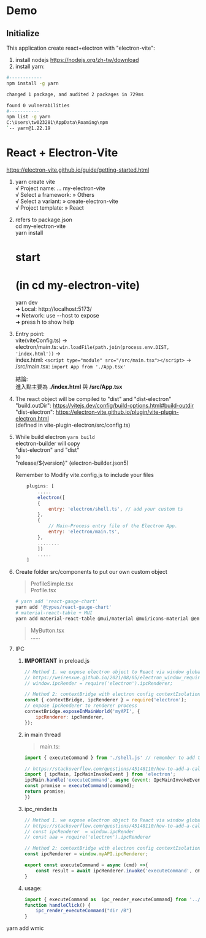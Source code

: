 # Demo

## Initialize
This application create react+electron with "electron-vite":
1. install nodejs
    https://nodejs.org/zh-tw/download
2. install yarn:
```sh
#------------
npm install -g yarn

changed 1 package, and audited 2 packages in 729ms

found 0 vulnerabilities
#-----------
npm list -g yarn
C:\Users\tw023281\AppData\Roaming\npm
`-- yarn@1.22.19

```
# React + Electron-Vite
https://electron-vite.github.io/guide/getting-started.html

1. yarn create vite  
    √ Project name: ... my-electron-vite  
    √ Select a framework: » Others  
    √ Select a variant: » create-electron-vite  
    √ Project template: » React  

2. refers to package.json  
    cd my-electron-vite  
    yarn install  
    # start
    # (in cd my-electron-vite)
    yarn dev  
        ➜  Local:   http://localhost:5173/  
        ➜  Network: use --host to expose  
        ➜  press h to show help  

3. Entry point:  
    vite(viteConfig.ts) ->   
    electron/main.ts: `win.loadFile(path.join(process.env.DIST, 'index.html'))` ->  
    index.html: `<script type="module" src="/src/main.tsx"></script>` ->  
    /src/main.tsx: `import App from './App.tsx'`  
  
    結論:   
        進入點主要為 **./index.html** 與 **/src/App.tsx**  


4. The react object will be compiled to "dist" and "dist-electron"  
    "build.outDir":  https://vitejs.dev/config/build-options.html#build-outdir  
    "dist-electron": https://electron-vite.github.io/plugin/vite-plugin-electron.html   
                    (defined in vite-plugin-electron/src/config.ts)  

5. While build electron `yarn build`  
    electron-builder will copy  
    "dist-electron" and "dist"  
    to  
    "release/${version}" (electron-builder.json5)  

    Remember to Modify vite.config.js to include your files  
    ```js
        plugins: [
            .....
            electron([
            {
                entry: 'electron/shell.ts', // add your custom ts
            },
            {
                // Main-Process entry file of the Electron App.
                entry: 'electron/main.ts',
            },
            ........
            ])
            .....
        ]
    ```
6. Create folder src/components to put our own custom object
    > ProfileSimple.tsx  
    > Profile.tsx  
    ```sh
    # yarn add 'react-gauge-chart'
    yarn add '@types/react-gauge-chart'
    # material-react-table + MUI
    yarn add material-react-table @mui/material @mui/icons-material @emotion/react @emotion/styled
    ```
    > MyButton.tsx  
    > ......

7. IPC
    1. **IMPORTANT** in preload.js
        ```js
        // Method 1. we expose electron object to React via window global object with electron config contextIsolation:false
        // https://weirenxue.github.io/2021/08/05/electron_window_require/
        // window.ipcRender = require('electron').ipcRenderer;
        
        // Method 2: contextBridge with electron config contextIsolation:true
        const { contextBridge, ipcRenderer } = require('electron');
        // expose ipcRenderer to renderer process
        contextBridge.exposeInMainWorld('myAPI', {
            ipcRenderer: ipcRenderer,
        });
        ```
   
    2. in main thread 

        > main.ts:  
        ```js
        import { executeCommand } from './shell.js' // remember to add this in vite config.ts

        // https://stackoverflow.com/questions/45148110/how-to-add-a-callback-to-ipc-renderer-send
        import { ipcMain, IpcMainInvokeEvent } from 'electron';
        ipcMain.handle('executeCommand', async (event: IpcMainInvokeEvent, command: string): Promise<string> => {
        const promise = executeCommand(command);
        return promise;
        })
        ```

    3. ipc_render.ts
        ```js
        // Method 1. we expose electron object to React via window global object with electron config contextIsolation:false
        // https://stackoverflow.com/questions/45148110/how-to-add-a-callback-to-ipc-renderer-send
        // const ipcRenderer  = window.ipcRender
        // const aaa = require('electron').ipcRenderer

        // Method 2: contextBridge with electron config contextIsolation:true
        const ipcRenderer = window.myAPI.ipcRenderer;

        export const executeCommand = async (cmd) =>{
            const result = await ipcRenderer.invoke('executeCommand', cmd);
        }
        ```
    4. usage:  
        ```js
        import { executeCommand as  ipc_render_executeCommand} from '../ipc/ipc_render';
        function handleClick() {
            ipc_render_executeCommand("dir /B")
        }
        ```

yarn add wmic